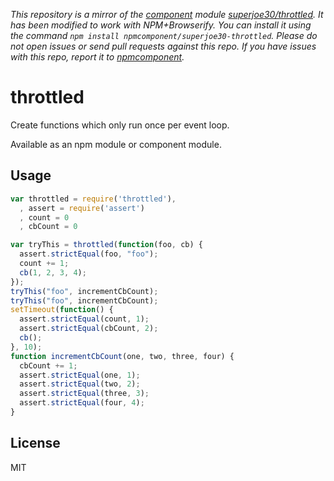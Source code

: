 *This repository is a mirror of the [component](http://component.io) module [superjoe30/throttled](http://github.com/superjoe30/throttled). It has been modified to work with NPM+Browserify. You can install it using the command `npm install npmcomponent/superjoe30-throttled`. Please do not open issues or send pull requests against this repo. If you have issues with this repo, report it to [npmcomponent](https://github.com/airportyh/npmcomponent).*
# throttled

  Create functions which only run once per event loop.

  Available as an npm module or component module.

## Usage

```js
var throttled = require('throttled'),
  , assert = require('assert')
  , count = 0
  , cbCount = 0

var tryThis = throttled(function(foo, cb) {
  assert.strictEqual(foo, "foo");
  count += 1;
  cb(1, 2, 3, 4);
});
tryThis("foo", incrementCbCount);
tryThis("foo", incrementCbCount);
setTimeout(function() {
  assert.strictEqual(count, 1);
  assert.strictEqual(cbCount, 2);
  cb();
}, 10);
function incrementCbCount(one, two, three, four) {
  cbCount += 1;
  assert.strictEqual(one, 1);
  assert.strictEqual(two, 2);
  assert.strictEqual(three, 3);
  assert.strictEqual(four, 4);
}
```

## License

  MIT
